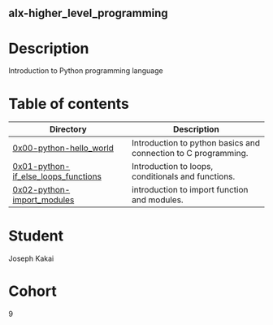 ## alx-higher_level_programming

# Description
Introduction to Python programming language

# Table of contents
Directory | Description
----------|------------
[0x00-python-hello_world](./0x00-python-hello_world) | Introduction to python basics and connection to C programming.
[0x01-python-if_else_loops_functions](./0x01-python-if_else_loops_functions) | Introduction to loops, conditionals and functions.
[0x02-python-import_modules](./0x02-python-import_modules) | introduction to import function and modules.
# Student
Joseph Kakai
# Cohort
9
